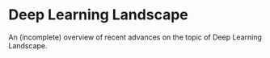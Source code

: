 # Deep Learning Landscape
An (incomplete) overview of recent advances on the topic of Deep Learning Landscape.
